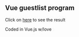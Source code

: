 ## Vue guestlist program

Click on [here](https://loving-morse-f154d9.netlify.app) to see the result

Coded in Vue.js w/love
